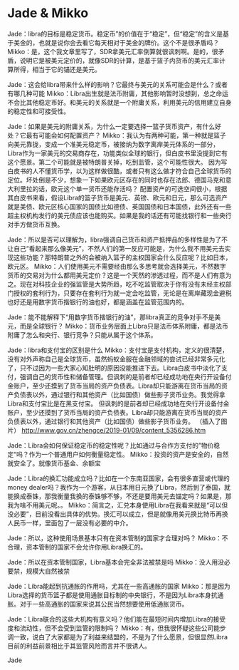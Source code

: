 # Jade & Mikko
Jade：libra的目标是稳定货币。稳定币”的价值在于“稳定”，但“稳定”的含义是基于美金的，也就是说你会去看它每天相对于美金的牌价。这个不是很矛盾吗？
Mikko：是，这个我文章里写了，SDR拿美元汇率倒算就很讽刺啊。是的，很矛盾，说明它是被美元定价的，就像SDR的计算，是基于篮子内货币的美元汇率计算所得，相当于它的锚还是美元。

Jade：这会给libra带来什么样的影响？它最终与美元的关系可能会是什么？或者有哪几种可能
Mikko：Libra出生就是法币附庸，其他影响暂时没想到，总之命运不会比其他稳定币好。和美元的关系就是一个附庸关系，利用美元的信用建立自身的稳定性和可接受性。

Jade：如果是美元的附庸关系，为什么一定要选择一篮子货币资产，有什么好处？它最有可能会如何配置资产？
Mikko：我认为有两种可能，第一种就是篮子向美元靠拢，变成一个准美元稳定币，被接纳为数字离岸美元体系的一部分，Libra作为一家美元的交易商存在，功能类似全球的银行，但白皮书里没提到它有这个愿景。第二个可能就是被特朗普关掉，吃到监管，这个可能性很大。
因为写白皮书的人不懂货币学，以为这样做很酷，或者只有这么做才符合自己全球货币的定位。坏处倒是不少，想象一下如果欧元区存在的同时也存在法郎、德国马克和意大利里拉的话，欧元这个单一货币还能存活吗？
配置资产的可选空间很小，根据其白皮书来看，假设Libra的篮子货币是美元、英镑、欧元和日元，那么可选资产就是美债、欧元区核心国家的国债比如德债、英国国债和日本国债，此外还有一些超主权机构发行的美元债应该也能购买。如果是我的话还有可能找银行和一些央行对手方做货币互换。

Jade：所以是否可以理解为，libra强调自己货币和资产抵押品的多样性是为了不让自己“看起来那么像美元”，不然人们的第一反应可能是，为什么我不用美元去实现这些功能？那特朗普之外的会被纳入篮子的主权国家会什么反应呢？比如日本，欧元区。
Mikko：人们使用美元不需要经由那么多思考就会选择美元，不然数字货币的交易对为什么都用美元定价？这是一个天然的渗透过程，而不是人们有意为之。现在对科技企业的强监管是大势所趋，吃不吃监管取决于你有没有未经主权部门授权的套利行为，只要存在套利行为就一定会吃监管，无论是在离岸藏现金避税也好还是用数字货币揩银行的油也好，都是涵盖在监管范围内的。

Jade：能不能解释下“用数字货币揩银行的油”，那libra真正的竞争对手不是美元，而是全球银行？
Mikko：货币业务层面上Libra只是法币体系附庸，都是法币附庸了怎么和央行、银行竞争？只能从属于这个体系。

Jade：libra和支付宝的区别是什么
Mikko：支付宝是支付机构，定义的很清楚，没有对外声称自己是全球货币，虽然蚂蚁金服在金融领域的尝试已经非常多元化了，只不过因为一些大家心知肚明的原因没能推进下去。Libra白皮书中淡化了支付，强调自己的货币性和储备管理。但讽刺的是前者却已经成功地在央行开设备付金账户，至少还摸到了货币当局的资产负债表。Libra却只能游离在货币当局的资产负债表以外，通过银行和其他资产（比如国债）做些影子货币业务。我觉得拿Libra和支付宝比是在黑支付宝。
但讽刺的是前者却已经成功地在央行开设备付金账户，至少还摸到了货币当局的资产负债表。Libra却只能游离在货币当局的资产负债表以外，通过银行和其他资产（比如国债）做些影子货币业务。
（插入了图片）
http://www.gov.cn/zhengce/2019-01/09/content_5356286.htm

Jade：Libra会如何保证稳定币的稳定性呢？比如通过与合作方支付的”物价稳定“吗？作为一个普通用户如何衡量稳定性。
Mikko：投资的资产是安全的，自然就安全了。就像货币基金、余额宝

Jade：Libra的换汇功能成立吗？比如在一个东南亚国家，会有很多直营或代理的money dealer吗？我作为一个游客，从日本用日元换了Libra，然后到了泰国，就能换成泰铢，那我衡量我换的泰铢够不够，不还是要用美元去锚定吗？如果是，那我为啥不用美元呢。。
Mikko：简言之，汇兑本身使用Libra在我看来就是“可以但没必要”，目前没看出具体的优势。换汇可以成立，但是就像用美元换比特币再换人民币一样，里面包了一层没有必要的中介。

Jade：所以，这种使用场景基本只有在资本管制的国家才合理对吗？
Mikko：不合理，资本管制的国家不会允许你用Libra换汇的。

Jade：所以在资本管制国家，Libra基本会完全非法被禁是吗
Mikko：没人用没必要禁，规模大自然被禁

Jade：Libra能起到抗通胀的作用吗，尤其在一些高通胀的国家
Mikko：那是因为Libra选择的货币篮子都是使用通胀目标制的中央银行，不是因为Libra本身抗通胀。对于一些高通胀的国家来说其公民当然想要使用低通胀货币。

Jade：Libra联合的这些大机构有意义吗？他们能在最短时间内增加Libra的接受度和流动性，但不会受到监管的限制吗？
Mikko：有，但我很怀疑这些公司能步调一致，说白了大家都是为了利益来结盟的，不是为了什么愿景，但很显然Libra目前的利益前景相比于其监管风险而言并不很诱人。

Jade